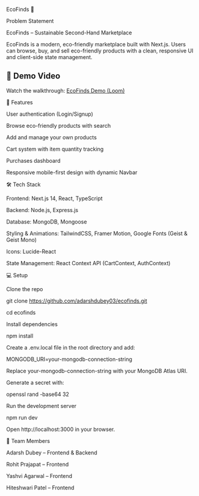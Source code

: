 EcoFinds 🌿

Problem Statement

EcoFinds – Sustainable Second-Hand Marketplace

EcoFinds is a modern, eco-friendly marketplace built with Next.js. Users can browse, buy, and sell eco-friendly products with a clean, responsive UI and client-side state management.

## 🎥 Demo Video

Watch the walkthrough: [EcoFinds Demo (Loom)](https://www.loom.com/share/89eb30f1297e4eea8735da54cb55c942)


🚀 Features

User authentication (Login/Signup)

Browse eco-friendly products with search

Add and manage your own products

Cart system with item quantity tracking

Purchases dashboard

Responsive mobile-first design with dynamic Navbar

🛠 Tech Stack

Frontend: Next.js 14, React, TypeScript

Backend: Node.js, Express.js

Database: MongoDB, Mongoose

Styling & Animations: TailwindCSS, Framer Motion, Google Fonts (Geist & Geist Mono)

Icons: Lucide-React

State Management: React Context API (CartContext, AuthContext)

💻 Setup

Clone the repo

git clone https://github.com/adarshdubey03/ecofinds.git

cd ecofinds


Install dependencies

npm install


Create a .env.local file in the root directory and add:

MONGODB_URI=your-mongodb-connection-string

Replace your-mongodb-connection-string with your MongoDB Atlas URI.

Generate a secret with:

openssl rand -base64 32


Run the development server

npm run dev


Open http://localhost:3000
 in your browser.

👥 Team Members

Adarsh Dubey – Frontend & Backend

Rohit Prajapat – Frontend

Yashvi Agarwal – Frontend

Hiteshwari Patel – Frontend
